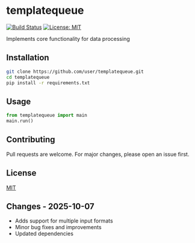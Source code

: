 # templatequeue

[![Build Status](https://img.shields.io/badge/build-passing-brightgreen.svg)]()
[![License: MIT](https://img.shields.io/badge/License-MIT-yellow.svg)]()

Implements core functionality for data processing

## Installation

```bash
git clone https://github.com/user/templatequeue.git
cd templatequeue
pip install -r requirements.txt
```

## Usage

```python
from templatequeue import main
main.run()
```

## Contributing

Pull requests are welcome. For major changes, please open an issue first.

## License

[MIT](LICENSE)

## Changes - 2025-10-07

- Adds support for multiple input formats
- Minor bug fixes and improvements
- Updated dependencies
